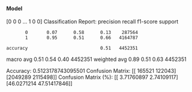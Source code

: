 #### Model
[0 0 0 ... 1 0 0]
Classification Report:
              precision    recall  f1-score   support

           0       0.07      0.58      0.13    287564
           1       0.95      0.51      0.66   4164787

    accuracy                           0.51   4452351
   macro avg       0.51      0.54      0.40   4452351
weighted avg       0.89      0.51      0.63   4452351

Accuracy: 0.5123178743095501
Confusion Matrix:
[[ 165521  122043]
 [2049289 2115498]]
Confusion Matrix (%):
[[ 3.71760897  2.74109117]
 [46.0271214  47.51417846]]
